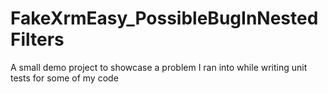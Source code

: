 # FakeXrmEasy_PossibleBugInNestedFilters
A small demo project to showcase a problem I ran into while writing unit tests for some of my code
